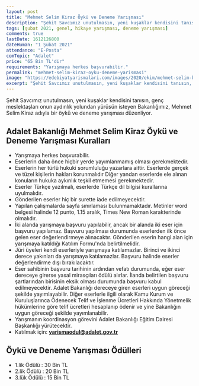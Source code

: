 ```yaml
---
layout: post
title: "Mehmet Selim Kiraz Öykü ve Deneme Yarışması"
description: "Şehit Savcımız unutulmasın, yeni kuşaklar kendisini tanısın, genç meslektaşları onun aydınlık yolundan yürüsün isteyen Bakanlığımız, Mehmet Selim Kiraz adıyla bir öykü ve deneme yarışması düzenliyor."
tags: [şubat 2021, genel, hikaye yarışması, deneme yarışması]
comments: true
lastDate: 1612126800  
dateHuman: "1 Şubat 2021"
attendance: "E-Posta"
comTopic: "Adalet"
price: "65 Bin TL'dir"
requirements: "Yarışmaya herkes başvurabilir."
permalink: "mehmet-selim-kiraz-oyku-deneme-yarismasi"
image: "https://edebiyatyarismalari.com/images/2020/ekim/mehmet-selim-kiraz-oyku-deneme-yarismasi.jpg"
excerpt: "Şehit Savcımız unutulmasın, yeni kuşaklar kendisini tanısın, genç meslektaşları onun aydınlık yolundan yürüsün isteyen Bakanlığımız, Mehmet Selim Kiraz adıyla bir öykü ve deneme yarışması düzenliyor."
---
```


Şehit Savcımız unutulmasın, yeni kuşaklar kendisini tanısın, genç meslektaşları onun aydınlık yolundan yürüsün isteyen Bakanlığımız, Mehmet Selim Kiraz adıyla bir öykü ve deneme yarışması düzenliyor.  

## Adalet Bakanlığı Mehmet Selim Kiraz Öykü ve Deneme Yarışması Kuralları
- Yarışmaya herkes başvurabilir.
- Eserlerin daha önce hiçbir yerde yayımlanmamış olması gerekmektedir.
- Eserlerin her türlü hukuki sorumluluğu yazarlara aittir. Eserlerde gerçek ve tüzel kişilerin hakları korunmalıdır Diğer yandan eserlerde ele alınan konuların hukuka aykırılık teşkil etmemesi gerekmektedir.
- Eserler Türkçe yazılmalı, eserlerde Türkçe dil bilgisi kurallarına uyulmalıdır.
- Gönderilen eserler hiç bir surette iade edilmeyecektir.
- Yapılan çalışmalarda sayfa sınırlaması bulunmamaktadır. Metinler word belgesi halinde 12 punto, 1.15 aralık, Times New Roman karakterinde olmalıdır.
- İki alanda yarışmaya başvuru yapılabilir, ancak bir alanda iki eser için başvuru yapılamaz. Başvuru yapılması durumunda eserlerden ilk önce gelen eser değerlendirmeye alınacaktır. Gönderilen eserin hangi alan için yarışmaya
katıldığı Katılım Formu'nda belirtilmelidir.
- Jüri üyeleri kendi eserleriyle yarışmaya katılamazlar. Birinci ve ikinci derece yakınları da yarışmaya katılamazlar. Başvuru halinde eserler değerlendirme dışı bırakılacaktır.
- Eser sahibinin başvuru tarihinin ardından vefatı durumunda, eğer eser dereceye girerse yasal mirasçıları ödülü alırlar. İlanda belirtilen başvuru şartlarından birisinin eksik olması durumunda başvuru kabul edilmeyecektir. Adalet Bakanlığı dereceye giren eserleri uygun göreceği şekilde yayımlayabilir. Diğer eserlerle ilgili olarak Kamu Kurum ve Kuruluşlarınca Ödenecek Telif ve İşlenme Ücretleri Hakkında Yönetmelik hükümlerine göre telif ücretleri hesaplanıp ödenir ve yine Bakanlığın uygun göreceği şekilde yayımlanabilir.
- Yarışmanın koordinasyon görevini Adalet Bakanlığı Eğitim Dairesi Başkanlığı yürütecektir.
- Katılmak için: **yarismaodul@adalet.gov.tr**

## Öykü ve Deneme Yarışması Ödülleri
- 1.lik Ödülü : 30 Bin TL
- 2.lik Ödülü : 20 Bin TL
- 3.lük Ödülü : 15 Bin TL
